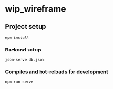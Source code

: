 # wip_wireframe

## Project setup
```
npm install
```
### Backend setup
```
json-serve db.json
```

### Compiles and hot-reloads for development
```
npm run serve
```


